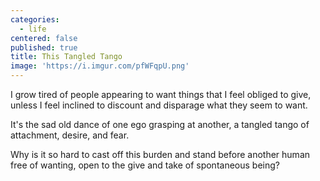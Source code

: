 ```yaml
---
categories:
  - life
centered: false
published: true
title: This Tangled Tango
image: 'https://i.imgur.com/pfWFqpU.png'
---
```

I grow tired of people
appearing to want things
that I feel obliged to give,
unless I feel inclined 
to discount and disparage 
what they seem to want.

It's the sad old dance
of one ego grasping at another,
a tangled tango of attachment,
desire, and fear.

Why is it so hard
to cast off this burden
and stand before another human
free of wanting,
open to the give and take
of spontaneous being?


